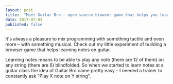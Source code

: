 ```yaml
---
layout: post
title:  "Meet Guitar Bro – open source browser game that helps you learn notes on guitar"
date: 2017-07-03
published: false
---
```


It's always a pleasure to mix programming with something tactile and even more – with something musical. Check out my little experiment of building a browser game that helps learning notes on guitar.

<!--more-->

Learning notes means to be able to play any note (there are 12 of them) on any string (there are 6) blindfolded. So when we started to learn notes at a guitar class the idea of Guitar Bro came pretty easy – I needed a trainer to constantly ask "Play X note on Y string".
